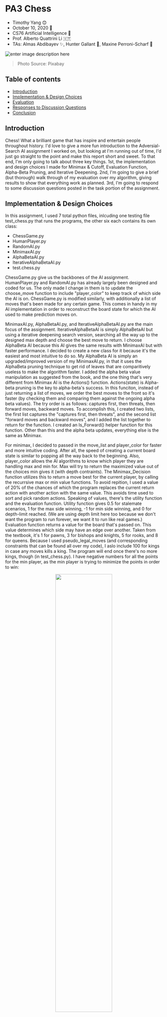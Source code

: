 # PA3 Chess

- Timothy Yang :blush:
- October 10, 2020 :fallen_leaf:
- CS76 Artificial Intelligence :robot:
- Prof. Alberto Quattrini Li :it:
- TAs: Almas Abdibayev :sparkles:, Hunter Gallant :rocket:, Maxine Perroni-Scharf :unicorn:

![enter image description here](https://cdn.pixabay.com/photo/2019/03/02/09/46/sketch-4029522_1280.jpg)
> Photo Source: Pixabay
## Table of contents

* [Introduction](#introduction)
* [Implementation & Design Choices](#implementation-&-design-choices)
* [Evaluation](#evaluation)
* [Responses to Discussion Questions](#responses-to-discussion-questions)
* [Conclusion](#conclusion)

## Introduction

Chess! What a brilliant game that has inspire and entertain people throughout history. I'd love to give a more fun introduction to the Adversial-Search AI assignment I worked on, but looking at I'm running out of time, I'd just go straight to the point and make this report short and sweet. To that end, I'm only going to talk about three key things. 1st, the implementation and design choices I made for Minimax & Cutoff, Evaluation Function, Alpha-Beta Pruning, and Iterative Deepening. 2nd, I'm going to give a brief (but thorough) walk through of my evaluation over my algorithm, giving results to show that everything work as planned. 3rd, I'm going to respond to some discussion questions posted in the task portion of the assignment.

## Implementation & Design Choices

In this assignment, I used 7 total python files, inlcuding one testing file test_chess.py that runs the programs, the other six each contains its own class:
- ChessGame.py
- HumanPlayer.py
- RandomAI.py
- MinimaxAI.py
- AlphaBetaAI.py
- IterativeAlphaBetaAI.py
- test.chess.py

ChessGame.py give us the backbones of the AI assignment. HumanPlayer.py and RandomAI.py has already largely been designed and coded for us. The only made I change in them is to update the choose_move function to include "player_color" to keep track of which side the AI is on. ChessGame.py is modified similarly, with additionally a list of moves that's been made for any certain game. This comes in handy in my AI implementation in order to reconstruct the board state for which the AI used to make prediction moves on.

MinimaxAI.py, AlphaBetaAI.py, and IterativeAlphaBetaAI.py are the main focus of the assignment. IterativeAlphaBetaAI is simply AlphaBetaAI but using a iterative deepening search version, searching all the way up to the designed max depth and choose the best move to return. I choose AlphaBeta AI because this AI gives the same results with MinimaxAI but with faster performance. I decided to create a new class for it because it's the easiest and most intuitive to do so. My AlphaBeta AI is simply an upgraded/improved version of my MinimaxAI.py, in that it uses the AlphaBeta pruning technique to get rid of leaves that are comparitively useless to make the algorithm faster. I added the alpha beta value manipulation as suggested from the book, and the one thing that's very different from Minimax AI is the Actions() function. Actions(state) is Alpha-beta pruning is the key to alpha-beta's success. In this funciton, instead of just returning a list of moves, we order the best moves to the front so it's faster (by checking them and comparing them against the ongoing alpha beta values). The try order is as follows: captures first, then threats, then forward moves, backward moves. To accomplish this, I created two lists, the first list captures the "captures first, then threats", and the second list "forward moves and backward moves", and I added the list together to return for the function. I created an Is_Forward() helper function for this function. Other than this and the alpha beta updates, everything else is the same as Minimax.

For minimax, I decided to passed in the move_list and player_color for faster and more intuitive coding. After all, the speed of creating a current board state is similar to popping all the way back to the beginning. Also, player_color allows the AI algorithms to know which player they are handling max and min for. Max will try to return the maximized value out of the choices min gives it (with depth contraints). The Minimax_Decision function utilizes this to return a move best for the current player, by calling the recurrsive max or min value functions. To avoid repition, I used a value of 20% of the chances of which the program replaces the current return action with another action with the same value. This avoids time used to sort and pick random actions. Speaking of values, there's the utility function and the evaluation function. Utility function gives 0.5 for stalemate scenarios, 1 for the max side winning, -1 for min side winning, and 0 for depth-limit reached. (We are using depth limit here too because we don't want the program to run forever, we want it to run like real games.) Evaluation function returns a value for the board that's passed on. This value determines which side may have an edge over another. Taken from the textbook, it's 1 for pawns, 3 for bishops and knights, 5 for rooks, and 8 for queens. Because I used pseudo_legal_moves (and corresponding constraints that can be found all over my code), I aslo include 100 for kings in case any moves kills a king. The program will end once there's no more kings, though (in test_chess.py). I have negative numbers for all the points for the min player, as the min player is trying to minimize the points in order to win:

<p align="center">
  <img src="https://github.com/timothyyang21/Tim_AI_class/blob/master/AI%20Assignment%203/design%20choices.png" height="60%" width="60%">
</p>

Due to time constraints, please take a look at the code itself to further get a taste of my implementation and design choices.

## Evaluation

Here I give a little example of all three as I run my code. First, we have minimax using Evaluation function (Plain Utility also works):

After black randomly moves a knight forward, white sees an opportunity to attack (and kill it to score better evaluation), so it moves its pawn to try to eat it. Immediately seeing an openning, black moves its queen to check the opponents' king, knowing that the king's the end goal (it's worth so much points, after all). 

<p align="center">
  <img src="https://github.com/timothyyang21/Tim_AI_class/blob/master/AI%20Assignment%203/Minimax%20Run%20Example%201.png" height="20%" width="20%">
</p>

Then, we see White immediately move its knight to block the queen's path to protect the king. Notice how the calls volume is a lot smaller, this is because there's only so many legal moves left to save the king. The total calls volume is only 7 greater then the max_depth calls volume in this scenario because the depth is 2, the calls at the max_depth is 5216 because there are many combinations of moves after any of those 7 initial moves.

<p align="center">
  <img src="https://github.com/timothyyang21/Tim_AI_class/blob/master/AI%20Assignment%203/Minimax%20Run%20Example%202.png" height="20%" width="20%">
</p>

Secondly, we have alpha beta. I have alpha beta as AI players playing against each other at depth 2. It's significantly faster and they explore less moves, even in the mid-game:

<p align="center">
  <img src="https://github.com/timothyyang21/Tim_AI_class/blob/master/AI%20Assignment%203/Alphabeta%20Run%20Example%201.png" height="20%" width="20%">
</p>

Both sides are keeping each other in check, not allowing anyside to change the value balance that much. On another game, the value's still very much similar.

<p align="center">
  <img src="https://github.com/timothyyang21/Tim_AI_class/blob/master/AI%20Assignment%203/Alphabeta%20Run%20Example%203.png" height="20%" width="20%">
</p>

However, one side made an accident and lead the point values to be a bit different. Also, notice the intelligent gameplay still, the bishop came over and exchanged with the equal-valued knight, after doing so, the rook immediately took over the bishop.

<p align="center">
  <img src="https://github.com/timothyyang21/Tim_AI_class/blob/master/AI%20Assignment%203/Alphabeta%20Run%20Example%204.png" height="20%" width="20%">
</p>

From the significant faster moves and fewer calls (than Minimax) at the same depth -- while keeping equal values and keeping the intelligent gameplay, it's clear that the Alphabeta algorithm works.

And lastly, we have iterative deepening alpha beta. In iterative deepening alpha beta search, I find that some moves are made actually based on an earlier depth, instead of a deeper one. This shows that while most of the time a better move may come from the deepest depth it can go (after all - more information is better), sometimes the better move comes from a shallower depth.

<p align="center">
  <img src="https://github.com/timothyyang21/Tim_AI_class/blob/master/AI%20Assignment%203/iterative%20deepning%20search.png" height="20%" width="20%">
</p>

## Responses to Discussion Questions

For Minimax and Cutoff Test's discussion, I found that at depth 2 the algorithm's fairly fast, computing a step calls around 15,000 to 20,000 calls in early games (cutting it down to one third of that in check scenarios), and that call volume takes about 2 seconds or less. However, at depth 3, in the early games it computes around 200,000 to 300,000 calls, with each step taking about 30-40 seconds. The calls volume at max depth in both cases significantly overpowers the calls at other depths. At depth 1, the algorithm's basically flying, computing only aobut 500-1000 calls for each step. The call and time difference among the different depths makes sense, because with each new depth, the algorithm search ony layer deeper, and that layer is all the possibilities of different end-state that can be achieved by the different moves. The factor is about 10-20, indicating that at each game turn, a player has about that many possibilities for different moves. And this is only in the beginning state, the middle game will have a greater factor. (Early games and end games moves are limited due to the game construct.)

For evalution function's discussion, we have already seen in the Evaluation part of the report that the AI will cleverly attack and block moves, choosing to give the most important piece (king) a check and the defending side blocking the threat from the queen. It is not as easy to beat as RandomAI or Minimax with only utility function anymore, it's more clever and act just like a beginner/intermediate human player.

As for Alphabeta's discussion, I wasn't able to use a specific initial scenario due to lack of time. However, I checked many different examples of the AI's game play (and playing against them) to find that they all conduct the intelligent move and lead to same values of scores every time. (For example, they won't just not leave a knight untaken if they have the power of taking them -- maybe they will wait for a turn to just give the other side a check first, but eventually they will for sure take the knight.) To include a same "initial" state to show that I've checked many times, I have this initial position to show:

<p align="center">
  <img src="https://github.com/timothyyang21/Tim_AI_class/blob/master/AI%20Assignment%203/Minimax%20same%20position%2C%20same%20value.png" height="20%" width="20%">
</p>

<p align="center">
  <img src="https://github.com/timothyyang21/Tim_AI_class/blob/master/AI%20Assignment%203/AlphaBeta%20same%20position%2C%20same%20value.png" height="20%" width="20%">
</p>

The discussion asks us to make sure that we show at least some evidence to show that Minimax and Alphabeta have the same value for specific positions (to show Alphabeta is doing the right thing), thus, I made sure that both are intelligent and Alphbeta will always return an action of similar value by making sure of it first, and then showing an example.

Another discussion point for alpha beta, we see that instead of taking 20-30 seconds for eachs step for depth 3 (like Minimax), Alphabeta AI searched a step at depth 3 under 4-5 seconds, with similarly intelligent moves. This makes complete sense because Alphabeta AI can reduce the time complexity from O(b^m) up to O(b^m/2), if the order of searching is optimal. This means that a call can be (at best scenario), square-rooted. 20 seconds can become 4-5 seconds for sure. The total calls also go from 200,000-300,000 to 20,000 to 40,000 in the early games.

<p align="center">
  <img src="https://github.com/timothyyang21/Tim_AI_class/blob/master/AI%20Assignment%203/Alphabeta%20faster.png" height="20%" width="20%">
</p>

As for iterative deepening search, I tested many tests and verify that indeed, the best move changes and sometimes improved as deeper levels are searched.

## Conclusion

Adversial Search was so fun! It's quite refreshing and inspiring to build entities that compete for themselves. I look forward to the next AI adventuer! :sparkles:
